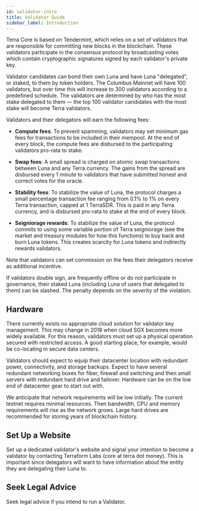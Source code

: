 ```yaml
---
id: validator-intro
title: Validator Guide
sidebar_label: Introduction
---
```


Terra Core is based on Tendermint, which relies on a set of validators that are responsible for committing new blocks in the blockchain. These validators participate in the consensus protocol by broadcasting votes which contain cryptographic signatures signed by each validator's private key.

Validator candidates can bond their own Luna and have Luna "delegated", or staked, to them by token holders. The Columbus Mainnet will have 100 validators, but over time this will increase to 300 validators according to a predefined schedule. The validators are determined by who has the most stake delegated to them — the top 100 validator candidates with the most stake will become Terra validators.

Validators and their delegators will earn the following fees:

* **Compute fees**: To prevent spamming, validators may set minimum gas fees for transactions to be included in their mempool. At the end of every block, the compute fees are disbursed to the participating validators pro-rata to stake. 

* **Swap fees**: A small spread is charged on atomic swap transactions between Luna and any Terra currency. The gains from the spread are disbursed every 1 minute to validators that have submitted honest and correct votes for the oracle.

* **Stability fees**: To stabilize the value of Luna, the protocol charges a small percentage transaction fee ranging from 0.1% to 1% on every Terra transaction, capped at 1 TerraSDR. This is paid in any Terra currency, and is disbursed pro-rata to stake at the end of every block. 

* **Seigniorage rewards**: To stabilize the value of Luna, the protocol commits to using some variable portion of Terra seigniorage \(see the market and treasury modules for how this functions\) to buy back and burn Luna tokens. This creates scarcity for Luna tokens and indirectly rewards validators. 

Note that validators can set commission on the fees their delegators receive as additional incentive.

If validators double sign, are frequently offline or do not participate in governance, their staked Luna \(including Luna of users that delegated to them\) can be slashed. The penalty depends on the severity of the violation.

## Hardware

There currently exists no appropriate cloud solution for validator key management. This may change in 2018 when cloud SGX becomes more widely available. For this reason, validators must set up a physical operation secured with restricted access. A good starting place, for example, would be co-locating in secure data centers.

Validators should expect to equip their datacenter location with redundant power, connectivity, and storage backups. Expect to have several redundant networking boxes for fiber, firewall and switching and then small servers with redundant hard drive and failover. Hardware can be on the low end of datacenter gear to start out with.

We anticipate that network requirements will be low initially. The current testnet requires minimal resources. Then bandwidth, CPU and memory requirements will rise as the network grows. Large hard drives are recommended for storing years of blockchain history.

## Set Up a Website

Set up a dedicated validator's website and signal your intention to become a validator by contacting Terraform Labs \(core at terra dot money\). This is important since delegators will want to have information about the entity they are delegating their Luna to.

## Seek Legal Advice

Seek legal advice if you intend to run a Validator.


